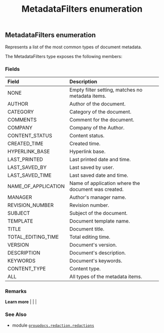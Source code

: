 ﻿---
title: MetadataFilters enumeration
second_title: GroupDocs.Redaction for Python via .NET API References
description: 
type: docs
weight: 250
url: /groupdocs.redaction.redactions/metadatafilters/
is_root: false
---

## MetadataFilters enumeration

Represents a list of the most common types of document metadata.



The MetadataFilters type exposes the following members:

### Fields
| Field | Description |
| :- | :- |
| NONE | Empty filter setting, matches no metadata items. |
| AUTHOR | Author of the document. |
| CATEGORY | Category of the document. |
| COMMENTS | Comment for the document. |
| COMPANY | Company of the Author. |
| CONTENT_STATUS | Content status. |
| CREATED_TIME | Created time. |
| HYPERLINK_BASE | Hyperlink base. |
| LAST_PRINTED | Last printed date and time. |
| LAST_SAVED_BY | Last saved by user. |
| LAST_SAVED_TIME | Last saved date and time. |
| NAME_OF_APPLICATION | Name of application where the document was created. |
| MANAGER | Author's manager name. |
| REVISION_NUMBER | Revision number. |
| SUBJECT | Subject of the document. |
| TEMPLATE | Document template name. |
| TITLE | Document title. |
| TOTAL_EDITING_TIME | Total editing time. |
| VERSION | Document's version. |
| DESCRIPTION | Document's description. |
| KEYWORDS | Document's keywords. |
| CONTENT_TYPE | Content type. |
| ALL | All types of the metadata items. |



### Remarks 


**Learn more** |
|
 |

### See Also
* module [`groupdocs.redaction.redactions`](..)

